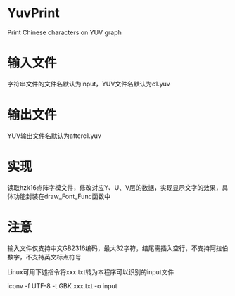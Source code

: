 # YuvPrint
Print Chinese characters on YUV graph
# 输入文件
字符串文件的文件名默认为input，YUV文件名默认为c1.yuv
# 输出文件
YUV输出文件名默认为afterc1.yuv
# 实现
读取hzk16点阵字模文件，修改对应Y、U、V层的数据，实现显示文字的效果，具体功能封装在draw_Font_Func函数中
# 注意
输入文件仅支持中文GB2316编码，最大32字符，结尾需插入空行，不支持阿拉伯数字，不支持英文标点符号

Linux可用下述指令将xxx.txt转为本程序可以识别的input文件

iconv -f UTF-8 -t GBK xxx.txt -o input

